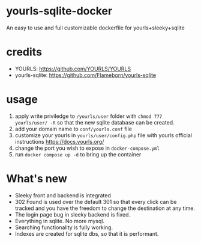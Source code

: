 # yourls-sqlite-docker
An easy to use and full customizable dockerfile for yourls+sleeky+sqlite

# credits
- YOURLS: https://github.com/YOURLS/YOURLS
- yourls-sqlite: https://github.com/Flameborn/yourls-sqlite

# usage
1. apply write priviledge to `/yourls/user` folder with `chmod 777 yourls/user/ -R` so that the new sqlite database can be created.
2. add your domain name to `conf/yourls.conf` file
3. customize your yourls in `yourls/user/config.php` file with yourls official instructions https://docs.yourls.org/
4. change the port you wish to expose in `docker-compose.yml`
5. run `docker compose up -d` to bring up the container

# What's new
* Sleeky front and backend is integrated
* 302 Found is used over the default 301 so that every click can be tracked and you have the freedom to change the destination at any time.
* The login page bug in sleeky backend is fixed.
* Everything in sqlite. No more mysql. 
* Searching functionality is fully working.
* Indexes are created for sqlite dbs, so that it is performant.
